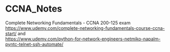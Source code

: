 # CCNA_Notes

Complete Networking Fundamentals - CCNA 200-125 exam     
https://www.udemy.com/complete-networking-fundamentals-course-ccna-start/  and    
https://www.udemy.com/python-for-network-engineers-netmiko-napalm-pyntc-telnet-ssh-automate/

